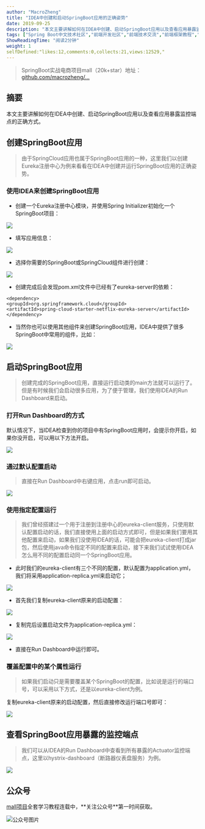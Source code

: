 ```yaml
---
author: "MacroZheng"
title: "IDEA中创建和启动SpringBoot应用的正确姿势"
date: 2019-09-25
description: "本文主要讲解如何在IDEA中创建、启动SpringBoot应用以及查看应用暴露监控端点的正确方式。 默认情况下，当IDEA检查到你的项目中有SpringBoot应用时，会提示你开启，如果你没开启，可以用以下方法开启。 直接在Run Dashboard中运行即可。 mall项目全…"
tags: ["Spring Boot中文技术社区","前端开发社区","前端技术交流","前端框架教程","JavaScript 学习资源","CSS 技巧与最佳实践","HTML5 最新动态","前端工程师职业发展","开源前端项目","前端技术趋势"]
ShowReadingTime: "阅读2分钟"
weight: 1
selfDefined:"likes:12,comments:0,collects:21,views:12529,"
---
```

> SpringBoot实战电商项目mall（20k+star）地址：[github.com/macrozheng/…](https://link.juejin.cn?target=https%3A%2F%2Fgithub.com%2Fmacrozheng%2Fmall "https://github.com/macrozheng/mall")

摘要
--

本文主要讲解如何在IDEA中创建、启动SpringBoot应用以及查看应用暴露监控端点的正确方式。

创建SpringBoot应用
--------------

> 由于SpringCloud应用也属于SpringBoot应用的一种，这里我们以创建Eureka注册中心为例来看看在IDEA中创建并运行SpringBoot应用的正确姿势。

### 使用IDEA来创建SpringBoot应用

*   创建一个Eureka注册中心模块，并使用Spring Initializer初始化一个SpringBoot项目：

![](/images/jueJin/16d6892ed4dfe3c.png)

*   填写应用信息：

![](/images/jueJin/16d6892ed947619.png)

*   选择你需要的SpringBoot或SpringCloud组件进行创建：

![](/images/jueJin/16d6892ed9c7e11.png)

*   创建完成后会发现pom.xml文件中已经有了eureka-server的依赖：

```
<dependency>
<groupId>org.springframework.cloud</groupId>
<artifactId>spring-cloud-starter-netflix-eureka-server</artifactId>
</dependency>
```

*   当然你也可以使用其他组件来创建SpringBoot应用，IDEA中提供了很多SpringBoot中常用的组件，比如：

![](/images/jueJin/16d6892ed8c102d.png)

启动SpringBoot应用
--------------

> 创建完成的SpringBoot应用，直接运行启动类的main方法就可以运行了。但是有时候我们会启动很多应用，为了便于管理，我们使用IDEA的Run Dashboard来启动。

### 打开Run Dashboard的方式

默认情况下，当IDEA检查到你的项目中有SpringBoot应用时，会提示你开启，如果你没开启，可以用以下方法开启。

![](/images/jueJin/16d6892edc84fb1.png)

### 通过默认配置启动

> 直接在Run Dashboard中右键应用，点击run即可启动。

![](/images/jueJin/16d6892edb8f3fe.png)

### 使用指定配置运行

> 我们曾经搭建过一个用于注册到注册中心的eureka-client服务，只使用默认配置启动的话，我们直接使用上面的启动方式即可，但是如果我们要用其他配置来启动，如果我们没使用IDEA的话，可能会把eureka-client打成jar包，然后使用java命令指定不同的配置来启动，接下来我们试试使用IDEA怎么用不同的配置启动同一个SpringBoot应用。

*   此时我们的eureka-client有三个不同的配置，默认配置为application.yml，我们将采用application-replica.yml来启动它；

![](/images/jueJin/16d6892f0944cf3.png)

*   首先我们复制eureka-client原来的启动配置：

![](/images/jueJin/16d6892f09e73c9.png)

*   复制完后设置启动文件为application-replica.yml：

![](/images/jueJin/16d6892f72f1186.png)

*   直接在Run Dashboard中运行即可。

### 覆盖配置中的某个属性运行

> 如果我们启动只是需要覆盖某个SpringBoot的配置，比如说是运行的端口号，可以采用以下方式，还是以eureka-client为例。

复制eureka-client原来的启动配置，然后直接修改运行端口号即可：

![](/images/jueJin/16d6892f2f16271.png)

查看SpringBoot应用暴露的监控端点
---------------------

> 我们可以从IDEA的Run Dashboard中查看到所有暴露的Actuator监控端点，这里以hystrix-dashboard（断路器仪表盘服务）为例。

![](/images/jueJin/16d6892f7faf0c8.png)

公众号
---

[mall项目](https://link.juejin.cn?target=https%3A%2F%2Fgithub.com%2Fmacrozheng%2Fmall "https://github.com/macrozheng/mall")全套学习教程连载中，**关注公众号**第一时间获取。

![公众号图片](/images/jueJin/16d6893b18e7809.png)
